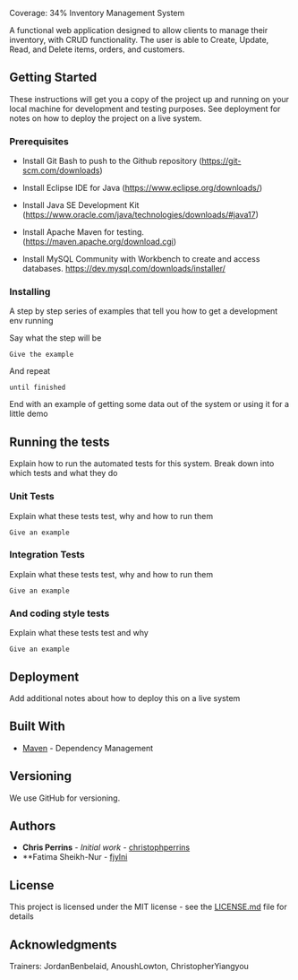 Coverage: 34%
Inventory Management System

A functional web application designed to allow clients to manage their inventory, with CRUD functionality. The user is able to Create, Update, Read, and Delete items, orders, and customers.

## Getting Started

These instructions will get you a copy of the project up and running on your local machine for development and testing purposes. See deployment for notes on how to deploy the project on a live system.

### Prerequisites


- Install Git Bash to push  to the  Github repository (https://git-scm.com/downloads)
  
- Install Eclipse IDE for Java (https://www.eclipse.org/downloads/)
  
- Install Java SE Development Kit (https://www.oracle.com/java/technologies/downloads/#java17)
  
- Install Apache Maven for testing.(https://maven.apache.org/download.cgi)
  
- Install MySQL Community with Workbench to create and access databases.
  https://dev.mysql.com/downloads/installer/  
### Installing

A step by step series of examples that tell you how to get a development env running

Say what the step will be

```
Give the example
```

And repeat

```
until finished
```

End with an example of getting some data out of the system or using it for a little demo

## Running the tests

Explain how to run the automated tests for this system. Break down into which tests and what they do

### Unit Tests 

Explain what these tests test, why and how to run them

```
Give an example
```

### Integration Tests 
Explain what these tests test, why and how to run them

```
Give an example
```

### And coding style tests

Explain what these tests test and why

```
Give an example
```

## Deployment

Add additional notes about how to deploy this on a live system

## Built With

* [Maven](https://maven.apache.org/) - Dependency Management

## Versioning

 We use GitHub for versioning.

## Authors

* **Chris Perrins** - *Initial work* - [christophperrins](https://github.com/christophperrins)
* **Fatima Sheikh-Nur - [fjylni](https://github.com/fjylni)

## License

This project is licensed under the MIT license - see the [LICENSE.md](LICENSE.md) file for details 

## Acknowledgments

Trainers: JordanBenbelaid, AnoushLowton, ChristopherYiangyou
